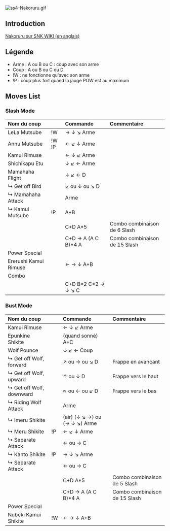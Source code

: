 ![](ss4-Nakoruru.gif "ss4-Nakoruru.gif")

## Introduction

[Nakoruru sur SNK WIKI (en anglais)](http://snk.wikia.com/wiki/Nakoruru)

## Légende

- Arme : A ou B ou C : coup avec son arme
- Coup : A ou B ou C ou D
- !W : ne fonctionne qu'avec son arme
- !P : coup plus fort quand la jauge POW est au maximum

## Moves List

### Slash Mode

| Nom du coup           |       | Commande              | Commentaire                   |
|:----------------------|-------|:----------------------|:------------------------------|
| LeLa Mutsube          | !W    | → ↓ ↘ Arme            |                               |
| Annu Mutsube          | !W !P | ← ↙ ↓ Arme            |                               |
| Kamui Rimuse          |       | ← ↓ ↙ Arme            |                               |
| Shichikapu Etu        |       | ↓ ↙ ← Arme            |                               |
| Mamahaha Flight       |       | ↓ ↙ ← D               |                               |
| ↳ Get off Bird        |       | ↙ ou ↓ ou ↘ D         |                               |
| ↳ Mamahaha Attack     |       | Arme                  |                               |
| ↳ Kamui Mutsube       | !P    | A+B                   |                               |
|                       |       | C+D A\*5              | Combo combinaison de 6 Slash  |
|                       |       | C+D → A (A C B)\*4 A  | Combo combinaison de 15 Slash |
| Power Special         |       |                       |                               |
| Ererushi Kamui Rimuse |       | ← → ↓ A+B             |                               |
| Combo                 |       |                       |                               |
|                       |       | C+D B\*2 C\*2 → ↓ ↘ C |                               |

### Bust Mode

| Nom du coup              |     | Commande                      | Commentaire                   |
|:-------------------------|-----|:------------------------------|:------------------------------|
| Kamui Rimuse             |     | ← ↓ ↙ Arme                    |                               |
| Epunkine Shikite         |     | (quand sonné) A+C             |                               |
| Wolf Pounce              |     | ↓ ↙ ← Coup                    |                               |
| ↳ Get off Wolf, forward  |     | ↗ ou → ou ↘ D                 | Frappe en avançant            |
| ↳ Get off Wolf, upward   |     | ↑ ou ↓ D                      | Frappe vers le haut           |
| ↳ Get off Wolf, downward |     | ↖ ou ← ou ↙ D                 | Frappe vers le bas            |
| ↳ Riding Wolf Attack     |     | Arme                          |                               |
| ↳ Imeru Shikite          |     | (air) (↓ ↘ →) ou (→ ↓ ↘) Arme |                               |
| ↳ Meru Shikite           | !P  | ← ↙ ↓ Arme                    |                               |
| ↳ Separate Attack        |     | ← ou → C                      |                               |
| ↳ Kanto Shikite          | !P  | → ↓ ↘ Arme                    |                               |
| ↳ Separate Attack        |     | ← ou → C                      |                               |
|                          |     | C+D A\*5                      | Combo combinaison de 5 Slash  |
|                          |     | C+D → A (A C B)\*4 A          | Combo combinaison de 15 Slash |
| Power Special            |     |                               |                               |
| Nubeki Kamui Shikite     | !W  | ← → ↓ A+B                     |                               |
